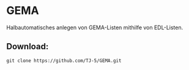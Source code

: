 # GEMA
Halbautomatisches anlegen von GEMA-Listen mithilfe von EDL-Listen.

## Download:
```
git clone https://github.com/TJ-5/GEMA.git
```
